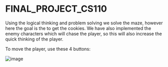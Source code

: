# FINAL_PROJECT_CS110
Using the logical thinking and problem solving we solve the maze, however here the goal is the to get the cookies. We have also implemented the enemy characters which will chase the player, so this will also increase the quick thinking of the player. 

To move the player, use these 4 buttons:


![image](https://github.com/user-attachments/assets/42140442-1c3c-44bf-b55d-107c6b2971f7)
